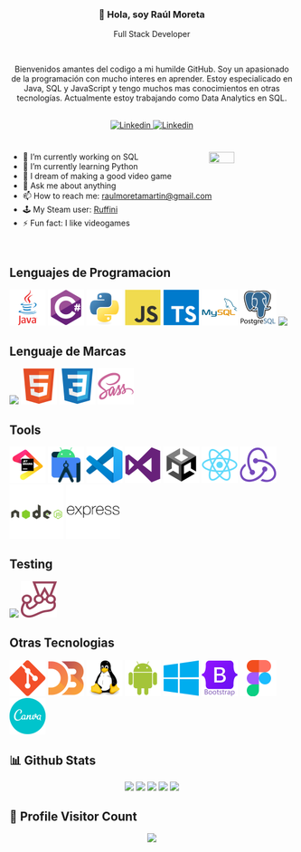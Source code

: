 <div align="center">

<h3>
 👋 Hola, soy Raúl Moreta
</h3>
<p>
 Full Stack Developer
</p>

</br>
 
<p>
 Bienvenidos amantes del codigo a mi humilde GitHub. Soy un apasionado de la programación con mucho interes en aprender. Estoy especialicado en Java, SQL y JavaScript y tengo muchos mas conocimientos en otras tecnologías. Actualmente estoy trabajando como Data Analytics en SQL.
</p>

</br>

<a href="https://www.linkedin.com/in/raul-moreta-martin-9a80521b0/">
 <img src="https://img.shields.io/badge/Linkedin-Raul%20Moreta-blue?style=for-the-badge&logo=linkedin" alt="Linkedin" />
</a>

<a href="mailto:raulmoretamartin@gmail.com">
 <img src="https://img.shields.io/badge/Gmail-raulmoretamartin%40gmail.com-red?style=for-the-badge&logo=gmail" alt="Linkedin" />
</a>

</div>

<h1>
</h1>

<img align="right" width=30% height=30% src="https://media.giphy.com/media/ao9DUiTKH60XS/giphy.gif">
<ul>
<li>🔭 I’m currently working on SQL</li>
<li>🌱 I’m currently learning Python</li>
<li>💭 I dream of making a good video game</li>
<li>💬 Ask me about anything</li>
<li>📫 How to reach me: <a href="mailto:raulmoretamartin@gmail.com">raulmoretamartin@gmail.com</a></li>
<li>🕹 My Steam user: <a href="https://steamcommunity.com/id/lordralph">Ruffini</a></li>
<li>⚡ Fun fact: I like videogames </li>
</ul>

</br>


<h2>
 Lenguajes de Programacion
</h2>

<div>
 <img src="https://github.com/devicons/devicon/blob/master/icons/java/java-original-wordmark.svg" style="height: 4rem" />
 <img src="https://github.com/devicons/devicon/blob/master/icons/csharp/csharp-original.svg" style="height: 4rem" />
 <img src="https://github.com/devicons/devicon/blob/master/icons/python/python-original.svg" style="height: 4rem" />
 <img src="https://github.com/devicons/devicon/blob/master/icons/javascript/javascript-original.svg" style="height: 4rem" />
 <img src="https://github.com/devicons/devicon/blob/master/icons/typescript/typescript-original.svg" style="height: 4rem" />
 <img src="https://github.com/devicons/devicon/blob/master/icons/mysql/mysql-original-wordmark.svg" style="height: 4rem" />
 <img src="https://github.com/devicons/devicon/blob/master/icons/postgresql/postgresql-original-wordmark.svg" style="height: 4rem" />
 <img src="https://www.oracle.com/a/ocom/img/pl-sql.svg" style="height: 4rem" />
</div>

 
<h2>
 Lenguaje de Marcas
</h2> 

<div>
 <img src="https://www.json.org/img/json160.gif" style="height: 4rem" />
 <img src="https://github.com/devicons/devicon/blob/master/icons/html5/html5-original.svg" style="height: 4rem" />
 <img src="https://github.com/devicons/devicon/blob/master/icons/css3/css3-original.svg" style="height: 4rem" />
 <img src="https://github.com/devicons/devicon/blob/master/icons/sass/sass-original.svg" style="height: 4rem" />
</div>

<h2>
 Tools
</h2> 

<div>
 <img src="https://github.com/devicons/devicon/blob/master/icons/jetbrains/jetbrains-original.svg" style="height: 4rem" />
 <img src="https://github.com/devicons/devicon/blob/master/icons/androidstudio/androidstudio-original.svg" style="height: 4rem" />
 <img src="https://github.com/devicons/devicon/blob/master/icons/vscode/vscode-original.svg" style="height: 4rem" />
 <img src="https://github.com/devicons/devicon/blob/master/icons/visualstudio/visualstudio-plain.svg" style="height: 4rem" />
 <img src="https://github.com/devicons/devicon/blob/master/icons/unity/unity-original.svg" style="height: 4rem" />
 <img src="https://github.com/devicons/devicon/blob/master/icons/react/react-original.svg" style="height: 4rem" />
 <img src="https://github.com/devicons/devicon/blob/master/icons/redux/redux-original.svg" style="height: 4rem" />
 <img src="https://github.com/devicons/devicon/blob/master/icons/nodejs/nodejs-original-wordmark.svg" style="height: 6rem" />
 <img src="https://github.com/devicons/devicon/blob/master/icons/express/express-original-wordmark.svg" style="height: 6rem" />
</div>

<h2>
 Testing
</h2> 
 
<div>
 <img src="https://www.cypress.io/images/layouts/navbar-brand.svg" style="height: 4rem" />
 <img src="https://github.com/devicons/devicon/blob/master/icons/jest/jest-plain.svg" style="height: 4rem" />
</div> 

<h2>
 Otras Tecnologias
</h2> 

<div>
 <img src="https://github.com/devicons/devicon/blob/master/icons/git/git-original.svg" style="height: 4rem" />
 <img src="https://github.com/devicons/devicon/blob/master/icons/d3js/d3js-original.svg" style="height: 4rem" />
 <img src="https://github.com/devicons/devicon/blob/master/icons/linux/linux-original.svg" style="height: 4rem" />
 <img src="https://github.com/devicons/devicon/blob/master/icons/android/android-original.svg" style="height: 4rem" />
 <img src="https://github.com/devicons/devicon/blob/master/icons/windows8/windows8-original.svg" style="height: 4rem" />
 <img src="https://github.com/devicons/devicon/blob/master/icons/bootstrap/bootstrap-original-wordmark.svg" style="height: 4rem" />
 <img src="https://github.com/devicons/devicon/blob/master/icons/figma/figma-original.svg" style="height: 4rem" />
 <img src="https://github.com/devicons/devicon/blob/master/icons/canva/canva-original.svg" style="height: 4rem" />
</div>


<h2> 📊 Github Stats</h2>
<div align="center">
  <img src="http://github-profile-summary-cards.vercel.app/api/cards/profile-details?username=TheLordRalph&theme=gruvbox">
  <img src="http://github-profile-summary-cards.vercel.app/api/cards/repos-per-language?username=TheLordRalph&theme=gruvbox">
  <img src="http://github-profile-summary-cards.vercel.app/api/cards/most-commit-language?username=TheLordRalph&theme=gruvbox">
  <img src="http://github-profile-summary-cards.vercel.app/api/cards/stats?username=TheLordRalph&theme=gruvbox">
  <img src="http://github-profile-summary-cards.vercel.app/api/cards/productive-time?username=TheLordRalph&theme=gruvbox&utcOffset=8">
</div>

<h2>
 🧮 Profile Visitor Count
</h2>

<p align="center">
 <img src="https://profile-counter.glitch.me/thelordralph/count.svg" />
</p>
